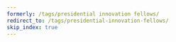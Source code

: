 ```yaml
---
formerly: /tags/presidential innovation fellows/
redirect_to: /tags/presidential-innovation-fellows/
skip_index: true
---
```

